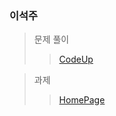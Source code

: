 ### 이석주

>문제 풀이
>> [CodeUp](https://github.com/tjrenffl8/CodeUp.git)

>과제
>> [HomePage](https://github.com/tjrenffl8/Seotjuu.github.io.git)
